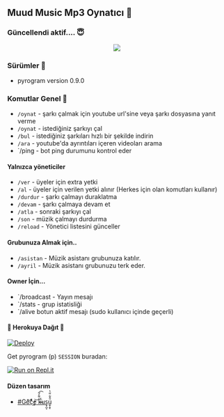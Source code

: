 
<h2 align="centre">Muud Music Mp3 Oynatıcı 🎵</h2>

### Güncellendi aktif.... 😇
<p align="center">
  <img src="https://telegra.ph//file/4c86190fcbe14428c8c6b.jpg">
</p> 

<h3>Sürümler 📮</h3>

- pyrogram version 0.9.0 



### Komutlar Genel 🍭
- `/oynat` - şarkı çalmak için youtube url'sine veya şarkı dosyasına yanıt verme
- `/oynat` - istediğiniz şarkıyı çal
- `/bul` - istediğiniz şarkıları hızlı bir şekilde indirin 
- `/ara` - youtube'da ayrıntıları içeren videoları arama
- `/ping  - bot ping durumunu kontrol eder
#### Yalnızca yöneticiler 
- `/ver` - üyeler için extra yetki 
- `/al` - üyeler için verilen yetki alınır (Herkes için olan komutları kullanır) 
- `/durdur` - şarkı çalmayı duraklatma 
- `/devam` - şarkı çalmaya devam et 
- `/atla` - sonraki şarkıyı çal 
- `/son` - müzik çalmayı durdurma
- `/reload` - Yönetici listesini günceller

#### Grubunuza Almak için.. 
- `/asistan` - Müzik asistanı  grubunuza katılır. 
- `/ayril` - Müzik asistanı grubunuzu terk eder. 

#### Owner İçin...
- `/broadcast - Yayın mesajı
- `/stats - grup istatisliği
- `/alive botun aktif mesajı (sudo kullanıcı içinde geçerli)
<h4>🔺 Herokuya Dağıt 🔻</h4>

[![Deploy](https://www.herokucdn.com/deploy/button.svg)](https://heroku.com/deploy?template=https://github.com/amahocam/muudmusic)

Get pyrogram (p)  `SESSION` buradan:

[![Run on Repl.it](https://repl.it/badge/github/Makoto-XD/Session-Generator)](https://replit.com/@Makoto-XD/Session-Generator)

#### Düzen tasarım
- [#Ge͂̂͝c̨͒ͤ̕͜e̡͝ k̶̴̛ͮ͌̒̃͟͡uş̟̲͎u̼͓̭̝ͦ̂͋̈̋̔](https://t.me/mutsuz_panda)
